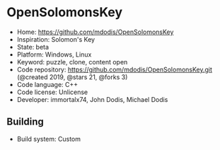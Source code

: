 # OpenSolomonsKey

- Home: https://github.com/mdodis/OpenSolomonsKey
- Inspiration: Solomon's Key
- State: beta
- Platform: Windows, Linux
- Keyword: puzzle, clone, content open
- Code repository: https://github.com/mdodis/OpenSolomonsKey.git (@created 2019, @stars 21, @forks 3)
- Code language: C++
- Code license: Unlicense
- Developer: immortalx74, John Dodis, Michael Dodis

## Building

- Build system: Custom
